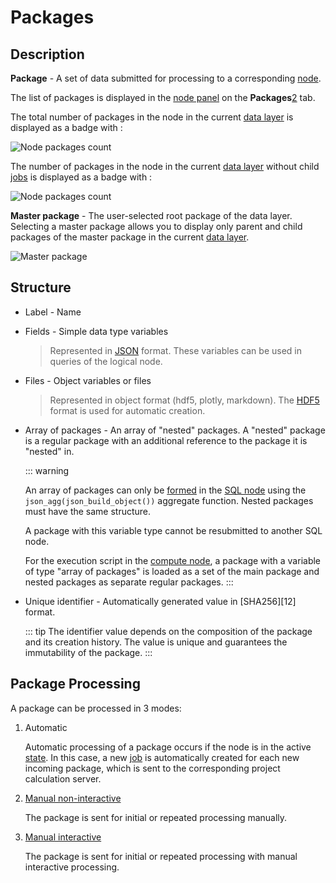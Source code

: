 # Packages

## Description

**Package** - A set of data submitted for processing to a corresponding [node][4].

The list of packages is displayed in the [node panel][1] on the <span class='iconify-inline' data-icon='mdi:package'></span> **Packages**[2] tab.

The total number of packages in the node in the current [data layer][3] is displayed as a badge with <span class='iconify-inline' data-icon='ph:number-circle-three-fill' style="color: green"></span>:

![Node packages count](/images/common/node_compute_packages.png)

The number of packages in the node in the current [data layer][3] without child [jobs][9] is displayed as a badge with <span class='iconify-inline' data-icon='ph:number-circle-one-fill' style="color: orange"></span>:

![Node packages count](/images/common/node_compute_packages_no_jobs.png)

**Master package** <span class='iconify-inline' data-icon='fluent:rectangle-landscape-16-filled' style="color: red"></span> - The user-selected root package of the data layer. Selecting a master package allows you to display only parent and child packages of the master package in the current [data layer][3].

![Master package](/images/common/node_panel_packages_master.png)

## Structure

- Label - Name
- Fields - Simple data type variables
  > Represented in [JSON](https://www.json.org/json-en.html) format. These variables can be used in queries of the logical node.
- Files - Object variables or files 
  > Represented in object format (hdf5, plotly, markdown). The [HDF5](https://portal.hdfgroup.org/display/HDF5/Introduction+to+HDF5) format is used for automatic creation.
- Array of packages - An array of "nested" packages. A "nested" package is a regular package with an additional reference to the package it is "nested" in.

  ::: warning <span class="iconify" data-icon="emojione-v1:warning" style="color: #e7c000; font-size: 24px;"></span>

  An array of packages can only be [formed][5] in the [SQL node][6] using the `json_agg(json_build_object())` aggregate function. Nested packages must have the same structure.

  A package with this variable type cannot be resubmitted to another SQL node.

  For the execution script in the [compute node][7], a package with a variable of type "array of packages" is loaded as a set of the main package and nested packages as separate regular packages.
  :::

- Unique identifier - Automatically generated value in [SHA256][12] format.

  ::: tip <span class='iconify' data-icon='mdi:information' style='color: #42b983; font-size: 24px;'></span>
  The identifier value depends on the composition of the package and its creation history. The value is unique and guarantees the immutability of the package.
  :::

## Package Processing

A package can be processed in 3 modes:

1. Automatic

   Automatic processing of a package occurs if the node is in the active [state][8]. In this case, a new [job][9] is automatically created for each new incoming package, which is sent to the corresponding project calculation server.

2. [Manual non-interactive][10]

   The package is sent for initial or repeated processing manually.

3. [Manual interactive][11]

   The package is sent for initial or repeated processing with manual interactive processing.

[1]: /desc/nodes.md#node-panel
[2]: /desc/nodes.md#packages
[3]: ./project.md#data-layers
[4]: /desc/nodes.md
[5]: /dev/sql.md#example-of-forming-a-package-with-an-array-of-packages-variable
[6]: /desc/nodes.md#sql-node
[7]: /desc/nodes.md#compute-node
[8]: /desc/nodes.md#state
[9]: /desc/job.md
[10]: /instructions/package.md#package-processing
[11]: /instructions/package.md#interactive-package
